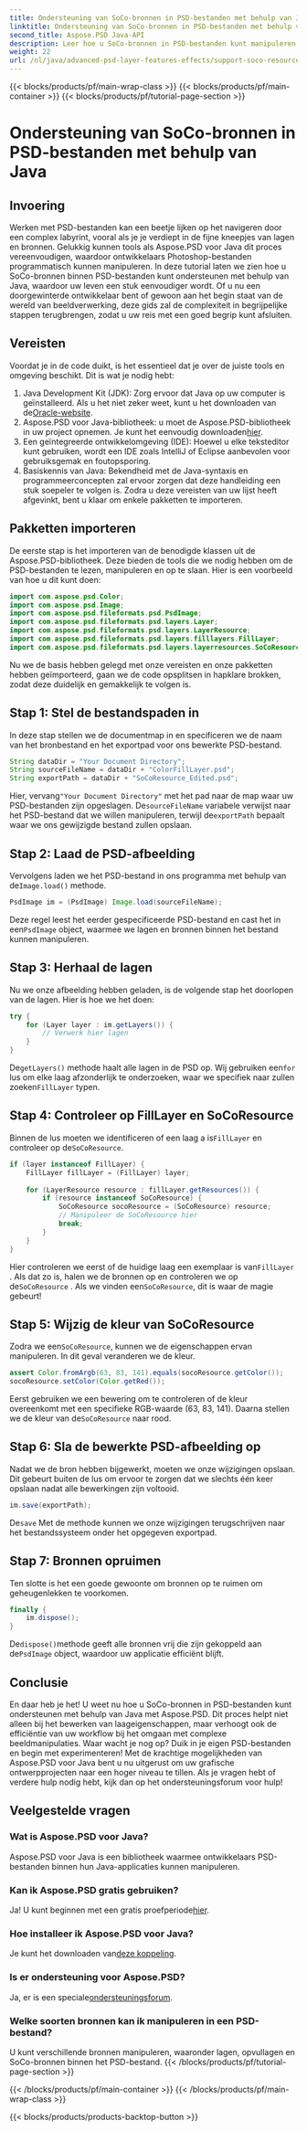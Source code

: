 ```yaml
---
title: Ondersteuning van SoCo-bronnen in PSD-bestanden met behulp van Java
linktitle: Ondersteuning van SoCo-bronnen in PSD-bestanden met behulp van Java
second_title: Aspose.PSD Java-API
description: Leer hoe u SoCo-bronnen in PSD-bestanden kunt manipuleren met Aspose.PSD voor Java met deze stapsgewijze zelfstudie.
weight: 22
url: /nl/java/advanced-psd-layer-features-effects/support-soco-resource-psd-files/
---
```


{{< blocks/products/pf/main-wrap-class >}}
{{< blocks/products/pf/main-container >}}
{{< blocks/products/pf/tutorial-page-section >}}

# Ondersteuning van SoCo-bronnen in PSD-bestanden met behulp van Java

## Invoering
Werken met PSD-bestanden kan een beetje lijken op het navigeren door een complex labyrint, vooral als je je verdiept in de fijne kneepjes van lagen en bronnen. Gelukkig kunnen tools als Aspose.PSD voor Java dit proces vereenvoudigen, waardoor ontwikkelaars Photoshop-bestanden programmatisch kunnen manipuleren. In deze tutorial laten we zien hoe u SoCo-bronnen binnen PSD-bestanden kunt ondersteunen met behulp van Java, waardoor uw leven een stuk eenvoudiger wordt. 
Of u nu een doorgewinterde ontwikkelaar bent of gewoon aan het begin staat van de wereld van beeldverwerking, deze gids zal de complexiteit in begrijpelijke stappen terugbrengen, zodat u uw reis met een goed begrip kunt afsluiten.
## Vereisten
Voordat je in de code duikt, is het essentieel dat je over de juiste tools en omgeving beschikt. Dit is wat je nodig hebt:
1.  Java Development Kit (JDK): Zorg ervoor dat Java op uw computer is geïnstalleerd. Als u het niet zeker weet, kunt u het downloaden van de[Oracle-website](https://www.oracle.com/java/technologies/javase-jdk11-downloads.html).
2. Aspose.PSD voor Java-bibliotheek: u moet de Aspose.PSD-bibliotheek in uw project opnemen. Je kunt het eenvoudig downloaden[hier](https://releases.aspose.com/psd/java/).
3. Een geïntegreerde ontwikkelomgeving (IDE): Hoewel u elke teksteditor kunt gebruiken, wordt een IDE zoals IntelliJ of Eclipse aanbevolen voor gebruiksgemak en foutopsporing.
4. Basiskennis van Java: Bekendheid met de Java-syntaxis en programmeerconcepten zal ervoor zorgen dat deze handleiding een stuk soepeler te volgen is.
Zodra u deze vereisten van uw lijst heeft afgevinkt, bent u klaar om enkele pakketten te importeren.
## Pakketten importeren
De eerste stap is het importeren van de benodigde klassen uit de Aspose.PSD-bibliotheek. Deze bieden de tools die we nodig hebben om de PSD-bestanden te lezen, manipuleren en op te slaan. Hier is een voorbeeld van hoe u dit kunt doen:
```java
import com.aspose.psd.Color;
import com.aspose.psd.Image;
import com.aspose.psd.fileformats.psd.PsdImage;
import com.aspose.psd.fileformats.psd.layers.Layer;
import com.aspose.psd.fileformats.psd.layers.LayerResource;
import com.aspose.psd.fileformats.psd.layers.filllayers.FillLayer;
import com.aspose.psd.fileformats.psd.layers.layerresources.SoCoResource;
```
Nu we de basis hebben gelegd met onze vereisten en onze pakketten hebben geïmporteerd, gaan we de code opsplitsen in hapklare brokken, zodat deze duidelijk en gemakkelijk te volgen is.
## Stap 1: Stel de bestandspaden in
In deze stap stellen we de documentmap in en specificeren we de naam van het bronbestand en het exportpad voor ons bewerkte PSD-bestand.
```java
String dataDir = "Your Document Directory";
String sourceFileName = dataDir + "ColorFillLayer.psd";
String exportPath = dataDir + "SoCoResource_Edited.psd";
```
 
 Hier, vervang`"Your Document Directory"` met het pad naar de map waar uw PSD-bestanden zijn opgeslagen. De`sourceFileName` variabele verwijst naar het PSD-bestand dat we willen manipuleren, terwijl de`exportPath` bepaalt waar we ons gewijzigde bestand zullen opslaan.
## Stap 2: Laad de PSD-afbeelding
 Vervolgens laden we het PSD-bestand in ons programma met behulp van de`Image.load()` methode.
```java
PsdImage im = (PsdImage) Image.load(sourceFileName);
```
 
 Deze regel leest het eerder gespecificeerde PSD-bestand en cast het in een`PsdImage` object, waarmee we lagen en bronnen binnen het bestand kunnen manipuleren.
## Stap 3: Herhaal de lagen
Nu we onze afbeelding hebben geladen, is de volgende stap het doorlopen van de lagen. Hier is hoe we het doen:
```java
try {
    for (Layer layer : im.getLayers()) {
        // Verwerk hier lagen
    }
}
```
 
 De`getLayers()` methode haalt alle lagen in de PSD op. Wij gebruiken een`for` lus om elke laag afzonderlijk te onderzoeken, waar we specifiek naar zullen zoeken`FillLayer` typen.
## Stap 4: Controleer op FillLayer en SoCoResource
Binnen de lus moeten we identificeren of een laag a is`FillLayer` en controleer op de`SoCoResource`.
```java
if (layer instanceof FillLayer) {
    FillLayer fillLayer = (FillLayer) layer;
    
    for (LayerResource resource : fillLayer.getResources()) {
        if (resource instanceof SoCoResource) {
            SoCoResource socoResource = (SoCoResource) resource;
            // Manipuleer de SoCoResource hier
            break;
        }
    }
}
```
 
 Hier controleren we eerst of de huidige laag een exemplaar is van`FillLayer` . Als dat zo is, halen we de bronnen op en controleren we op de`SoCoResource` . Als we vinden een`SoCoResource`, dit is waar de magie gebeurt!
## Stap 5: Wijzig de kleur van SoCoResource
 Zodra we een`SoCoResource`, kunnen we de eigenschappen ervan manipuleren. In dit geval veranderen we de kleur.
```java
assert Color.fromArgb(63, 83, 141).equals(socoResource.getColor());
socoResource.setColor(Color.getRed());
```
 
 Eerst gebruiken we een bewering om te controleren of de kleur overeenkomt met een specifieke RGB-waarde (63, 83, 141). Daarna stellen we de kleur van de`SoCoResource` naar rood.
## Stap 6: Sla de bewerkte PSD-afbeelding op
Nadat we de bron hebben bijgewerkt, moeten we onze wijzigingen opslaan. Dit gebeurt buiten de lus om ervoor te zorgen dat we slechts één keer opslaan nadat alle bewerkingen zijn voltooid.
```java
im.save(exportPath);
```
 
 De`save` Met de methode kunnen we onze wijzigingen terugschrijven naar het bestandssysteem onder het opgegeven exportpad.
## Stap 7: Bronnen opruimen
Ten slotte is het een goede gewoonte om bronnen op te ruimen om geheugenlekken te voorkomen.
```java
finally {
    im.dispose();
}
```
 
 De`dispose()`methode geeft alle bronnen vrij die zijn gekoppeld aan de`PsdImage` object, waardoor uw applicatie efficiënt blijft.
## Conclusie
En daar heb je het! U weet nu hoe u SoCo-bronnen in PSD-bestanden kunt ondersteunen met behulp van Java met Aspose.PSD. Dit proces helpt niet alleen bij het bewerken van laageigenschappen, maar verhoogt ook de efficiëntie van uw workflow bij het omgaan met complexe beeldmanipulaties. Waar wacht je nog op? Duik in je eigen PSD-bestanden en begin met experimenteren! 
Met de krachtige mogelijkheden van Aspose.PSD voor Java bent u nu uitgerust om uw grafische ontwerpprojecten naar een hoger niveau te tillen. Als je vragen hebt of verdere hulp nodig hebt, kijk dan op het ondersteuningsforum voor hulp!
## Veelgestelde vragen
### Wat is Aspose.PSD voor Java?
Aspose.PSD voor Java is een bibliotheek waarmee ontwikkelaars PSD-bestanden binnen hun Java-applicaties kunnen manipuleren.
### Kan ik Aspose.PSD gratis gebruiken?
 Ja! U kunt beginnen met een gratis proefperiode[hier](https://releases.aspose.com/).
### Hoe installeer ik Aspose.PSD voor Java?
 Je kunt het downloaden van[deze koppeling](https://releases.aspose.com/psd/java/).
### Is er ondersteuning voor Aspose.PSD?
 Ja, er is een speciale[ondersteuningsforum](https://forum.aspose.com/c/psd/34).
### Welke soorten bronnen kan ik manipuleren in een PSD-bestand?
U kunt verschillende bronnen manipuleren, waaronder lagen, opvullagen en SoCo-bronnen binnen het PSD-bestand.
{{< /blocks/products/pf/tutorial-page-section >}}

{{< /blocks/products/pf/main-container >}}
{{< /blocks/products/pf/main-wrap-class >}}

{{< blocks/products/products-backtop-button >}}
